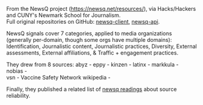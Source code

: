 From the NewsQ project (https://newsq.net/resources/), via Hacks/Hackers and CUNY's Newmark School for Journalism.  
Full original repositories on GitHub:  [newsq-client](https://github.com/knowledgefutures/newsq-python), [newsq-api](https://github.com/knowledgefutures/newsq-api).

NewsQ signals cover 7 categories, applied to media organizations (generally per-domain, though some orgs have multiple domains): 
Identification, Journalistic content, Journalistic practices, Diversity, External assessments, External affiliations, & Traffic + engagement practices.

They drew from 8 sources:
abyz - 
eppy - 
kinzen - 
latinx - 
markkula -  
nobias -  
vsn - Vaccine Safety Network 
wikipedia - 

Finally, they published a related list of [newsq readings](https://www.zotero.org/groups/2406302/newsq_readings/library) about source reliability.
